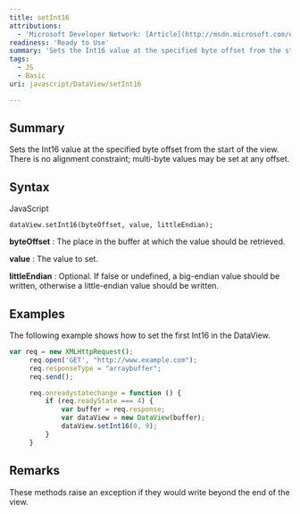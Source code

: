 ```yaml
---
title: setInt16
attributions:
  - 'Microsoft Developer Network: [Article](http://msdn.microsoft.com/en-us/library/ie/br212472(v=vs.94).aspx)'
readiness: 'Ready to Use'
summary: 'Sets the Int16 value at the specified byte offset from the start of the view. There is no alignment constraint; multi-byte values may be set at any offset.'
tags:
  - JS
  - Basic
uri: javascript/DataView/setInt16

---
```

## Summary

Sets the Int16 value at the specified byte offset from the start of the view. There is no alignment constraint; multi-byte values may be set at any offset.

## Syntax

<span class="language">JavaScript</span>

    dataView.setInt16(byteOffset, value, littleEndian);

**byteOffset**
:   The place in the buffer at which the value should be retrieved.

**value**
:   The value to set.

**littleEndian**
:   Optional. If false or undefined, a big-endian value should be written, otherwise a little-endian value should be written.

## Examples

The following example shows how to set the first Int16 in the DataView.

``` js
var req = new XMLHttpRequest();
     req.open('GET', "http://www.example.com");
     req.responseType = "arraybuffer";
     req.send();

     req.onreadystatechange = function () {
         if (req.readyState === 4) {
             var buffer = req.response;
             var dataView = new DataView(buffer);
             dataView.setInt16(0, 9);
         }
     }
```

## Remarks

These methods raise an exception if they would write beyond the end of the view.

